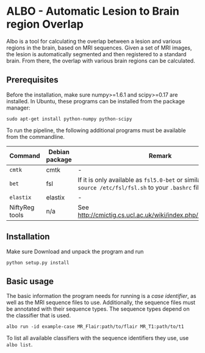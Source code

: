 # ALBO - Automatic Lesion to Brain region Overlap

Albo is a tool for calculating the overlap between a lesion and various regions
in the brain, based on MRI sequences. Given a set of MRI images, the lesion is
automatically segmented and then registered to a standard brain. From there, the
overlap with various brain regions can be calculated.

## Prerequisites
Before the installation, make sure numpy>=1.6.1 and scipy>=0.17 are installed.
In Ubuntu, these programs can be installed from the package manager:
```
sudo apt-get install python-numpy python-scipy
```

To run the pipeline, the following additional programs must be available from the commandline.

Command | Debian package | Remark
--------|----------------|-------
`cmtk`  | cmtk | -
`bet` | fsl | If it is only available as `fsl5.0-bet` or similar, add the line `source /etc/fsl/fsl.sh` to your `.bashrc` file
`elastix` | elastix | -
NiftyReg tools | n/a | See http://cmictig.cs.ucl.ac.uk/wiki/index.php/NiftyReg_install


## Installation
Make sure
Download and unpack the program and run
```
python setup.py install
```

## Basic usage

The basic information the program needs for running is a *case identifier*, as
well as the MRI sequence files to use. Additionally, the sequence files must be
annotated with their sequence types. The sequence types depend on the classifier
that is used.

```
albo run -id example-case MR_Flair:path/to/flair MR_T1:path/to/t1
```

To list all available classifiers with the sequence identifiers they use, use
`albo list`. 
